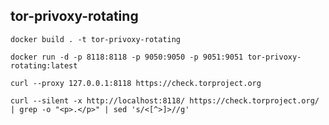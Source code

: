 ## tor-privoxy-rotating

`docker build . -t tor-privoxy-rotating`

`docker run -d -p 8118:8118 -p 9050:9050 -p 9051:9051 tor-privoxy-rotating:latest`

`curl --proxy 127.0.0.1:8118 https://check.torproject.org`

`curl --silent -x http://localhost:8118/ https://check.torproject.org/ | grep -o "<p>.</p>" | sed 's/<[^>]>//g'`
